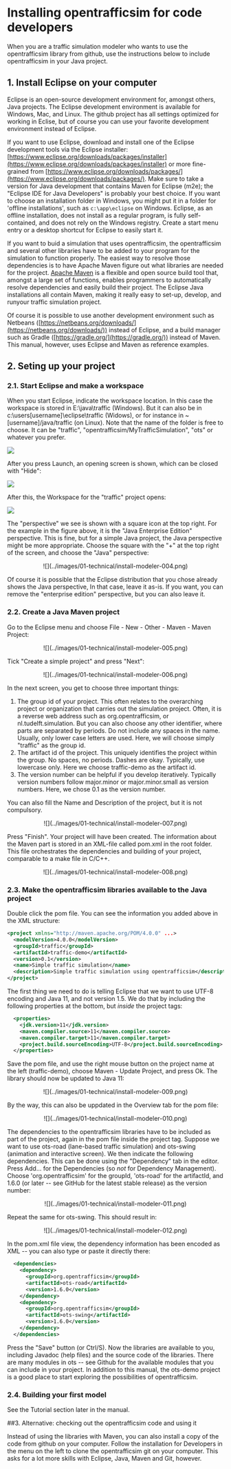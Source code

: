 # Installing opentrafficsim for code developers

When you are a traffic simulation modeler who wants to use the opentrafficsim library from github, use the instructions below to include opentrafficsim in your Java project.


## 1. Install Eclipse on your computer

Eclipse is an open-source development environment for, amongst others, Java projects. The Eclipse development environment is available for Windows, Mac, and Linux. The github project has all settings optimized for working in Eclise, but of course you can use your favorite development environment instead of Eclipse.

If you want to use Eclipse, download and install one of the Eclipse development tools via the Eclipse installer: [https://www.eclipse.org/downloads/packages/installer](https://www.eclipse.org/downloads/packages/installer) or more fine-grained from [https://www.eclipse.org/downloads/packages/](https://www.eclipse.org/downloads/packages/). Make sure to take a version for Java development that contains Maven for Eclipse (m2e); the "Eclipse IDE for Java Developers" is probably your best choice. If you want to choose an installation folder in Windows, you might put it in a folder for 'offline installations', such as `c:\app\eclipse` on Windows. Eclipse, as an offline installation, does not install as a regular program, is fully self-contained, and does not rely on the Windows registry. Create a start menu entry or a desktop shortcut for Eclipse to easily start it.

If you want to buid a simulation that uses opentrafficsim, the opentrafficsim and several other libraries have to be added to your program for the simulation to function properly. The easiest way to resolve those dependencies is to have Apache Maven figure out what libraries are needed for the project. [Apache Maven](https://maven.apache.org/) is a flexible and open source build tool that, amongst a large set of functions, enables programmers to automatically resolve dependencies and easily build their project. The Eclipse Java installations all contain Maven, making it really easy to set-up, develop, and runyour traffic simulation project. 

Of course it is possible to use another development environment such as Netbeans ([https://netbeans.org/downloads/](https://netbeans.org/downloads/)) instead of Eclipse, and a build manager such as Gradle ([https://gradle.org/](https://gradle.org/)) instead of Maven. This manual, however, uses Eclipse and Maven as reference examples.


## 2. Seting up your project

### 2.1. Start Eclipse and make a workspace

When you start Eclipse, indicate the workspace location. In this case the workspace is stored in E:\java\traffic (Windows). But it can also be in c:\users\[username]\eclipse\traffic (Widows), or for instance in ~[username]/java/traffic (on Linux). Note that the name of the folder is free to choose. It can be "traffic", "opentrafficsim/MyTrafficSimulation", "ots" or whatever you prefer.

![](../images/01-technical/install-modeler-001.png)

After you press Launch, an opening screen is shown, which can be closed with "Hide":

![](../images/01-technical/install-modeler-002.png)

After this, the Workspace for the "traffic" project opens:

![](../images/01-technical/install-modeler-003.png)

The "perspective" we see is shown with a square icon at the top right. For the example in the figure above, it is the "Java Enterprise Edition" perspective. This is fine, but for a simple Java project, the Java perspective might be more appropriate. Choose the square with the "+" at the top right of the screen, and choose the "Java" perspective:

<center>![](../images/01-technical/install-modeler-004.png)</center>

Of course it is possible that the Eclipse distribution that you chose already shows the Java perspective, In that case, leave it as-is. If you want, you can remove the "enterprise edition" perspective, but you can also leave it. 


### 2.2. Create a Java Maven project

Go to the Eclipse menu and choose File - New - Other - Maven - Maven Project:

<center>![](../images/01-technical/install-modeler-005.png)</center>

Tick  "Create a simple project" and press "Next":

<center>![](../images/01-technical/install-modeler-006.png)</center>

In the next screen, you get to choose three important things:

1. The group id of your project. This often relates to the overarching project or organization that carries out the simulation project. Often, it is a reverse web address such as org.opentrafficsim, or nl.tudelft.simulation. But you can also choose any other identifier, where parts are separated by periods. Do not include any spaces in the name. Usually, only lower case letters are used. Here, we will choose simply "traffic" as the group id.
2. The artifact id of the project. This uniquely identifies the project within the group. No spaces, no periods. Dashes are okay. Typically, use lowercase only. Here we choose traffic-demo as the artifact id. 
3. The version number can be helpful if you develop iteratively. Typically version numbers follow major.minor or major.minor.small as version numbers. Here, we chose 0.1 as the version number.

You can also fill the Name and Description of the project, but it is not compulsory.

<center>![](../images/01-technical/install-modeler-007.png)</center>

Press "Finish". Your project will have been created. The information about the Maven part is stored in an XML-file called pom.xml in the root folder. This file orchestrates the dependencies and building of your project, comparable to a make file in C/C++. 

<center>![](../images/01-technical/install-modeler-008.png)</center>


### 2.3. Make the opentrafficsim libraries available to the Java project

Double click the pom file. You can see the information you added above in the XML structure:

```xml
<project xmlns="http://maven.apache.org/POM/4.0.0" ...>
  <modelVersion>4.0.0</modelVersion>
  <groupId>traffic</groupId>
  <artifactId>traffic-demo</artifactId>
  <version>0.1</version>
  <name>Simple traffic simulation</name>
  <description>Simple traffic simulation using opentrafficsim</description>
</project>
```

The first thing we need to do is telling Eclipse that we want to use UTF-8 encoding and Java 11, and not version 1.5. We do that by including the following properties at the bottom, but _inside_ the project tags:

```xml
  <properties>
    <jdk.version>11</jdk.version>
    <maven.compiler.source>11</maven.compiler.source>
    <maven.compiler.target>11</maven.compiler.target>
    <project.build.sourceEncoding>UTF-8</project.build.sourceEncoding>
  </properties>
```

Save the pom file, and use the right mouse button on the project name at the left (traffic-demo), choose Maven - Update Project, and press Ok. The library should now be updated to Java 11:

<center>![](../images/01-technical/install-modeler-009.png)</center>

By the way, this can also be uppdated in the Overview tab for the pom file:

<center>![](../images/01-technical/install-modeler-010.png)</center>

The dependencies to the opentrafficsim libraries have to be included as part of the project, again in the pom file inside the project tag. Suppose we want to use ots-road (lane-based traffic simulation) and ots-swing (animation and interactive screen). We then indicate the following dependencies. This can be done using the "Dependency" tab in the editor. Press Add... for the Dependencies (so _not_ for Dependency Management). Choose 'org.opentrafficsim' for the groupId, 'ots-road' for the artifactId, and 1.6.0 (or later -- see GitHub for the latest stable release) as the version number:

<center>![](../images/01-technical/install-modeler-011.png)</center>

Repeat the same for ots-swing. This should result in:

<center>![](../images/01-technical/install-modeler-012.png)</center>

In the pom.xml file view, the dependency information has been encoded as XML -- you can also type or paste it directly there:

```xml
  <dependencies>
    <dependency>
      <groupId>org.opentrafficsim</groupId>
      <artifactId>ots-road</artifactId>
      <version>1.6.0</version>
    </dependency>
    <dependency>
      <groupId>org.opentrafficsim</groupId>
      <artifactId>ots-swing</artifactId>
      <version>1.6.0</version>
    </dependency>
  </dependencies>
```

Press the "Save" button (or Ctrl/S). Now the libraries are available to you, including Javadoc (help files) and the source code of the libraries. There are many modules in ots -- see Github for the available modules that you can include in your project. In addition to this manual, the ots-demo project is a good place to start exploring the possibilities of opentrafficsim.


### 2.4. Building your first model

See the Tutorial section later in the manual.


##3. Alternative: checking out the opentrafficsim code and using it

Instead of using the libraries with Maven, you can also install a copy of the code from github on your computer. Follow the installation for Developers in the menu on the left to clone the opentrafficsim git on your computer. This asks for a lot more skills with Eclipse, Java, Maven and Git, however.


